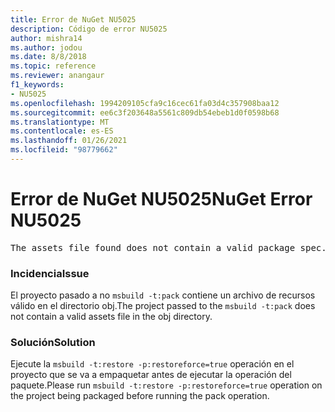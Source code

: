 ```yaml
---
title: Error de NuGet NU5025
description: Código de error NU5025
author: mishra14
ms.author: jodou
ms.date: 8/8/2018
ms.topic: reference
ms.reviewer: anangaur
f1_keywords:
- NU5025
ms.openlocfilehash: 1994209105cfa9c16cec61fa03d4c357908baa12
ms.sourcegitcommit: ee6c3f203648a5561c809db54ebeb1d0f0598b68
ms.translationtype: MT
ms.contentlocale: es-ES
ms.lasthandoff: 01/26/2021
ms.locfileid: "98779662"
---
```

# <a name="nuget-error-nu5025"></a><span data-ttu-id="bf07e-103">Error de NuGet NU5025</span><span class="sxs-lookup"><span data-stu-id="bf07e-103">NuGet Error NU5025</span></span>
<pre>The assets file found does not contain a valid package spec. Try restoring the project again. The location of the assets file is F:\project\obj\project.assets.json.</pre>

### <a name="issue"></a><span data-ttu-id="bf07e-104">Incidencia</span><span class="sxs-lookup"><span data-stu-id="bf07e-104">Issue</span></span>

<span data-ttu-id="bf07e-105">El proyecto pasado a no `msbuild -t:pack` contiene un archivo de recursos válido en el directorio obj.</span><span class="sxs-lookup"><span data-stu-id="bf07e-105">The project passed to the `msbuild -t:pack` does not contain a valid assets file in the obj directory.</span></span>


### <a name="solution"></a><span data-ttu-id="bf07e-106">Solución</span><span class="sxs-lookup"><span data-stu-id="bf07e-106">Solution</span></span>

<span data-ttu-id="bf07e-107">Ejecute la `msbuild -t:restore -p:restoreforce=true` operación en el proyecto que se va a empaquetar antes de ejecutar la operación del paquete.</span><span class="sxs-lookup"><span data-stu-id="bf07e-107">Please run `msbuild -t:restore -p:restoreforce=true` operation on the project being packaged before running the pack operation.</span></span>

